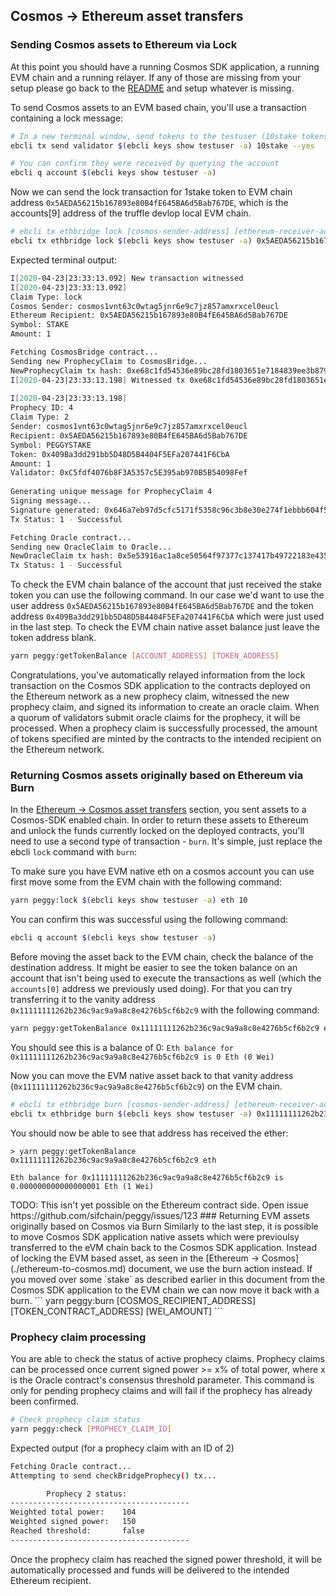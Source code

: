 ## Cosmos -> Ethereum asset transfers

### Sending Cosmos assets to Ethereum via Lock

At this point you should have a running Cosmos SDK application, a running EVM chain and a running relayer. If any of those are missing from your setup please go back to the [README](../README.md) and setup whatever is missing.

To send Cosmos assets to an EVM based chain, you'll use a transaction containing a lock message:

```bash
# In a new terminal window, send tokens to the testuser (10stake tokens)
ebcli tx send validator $(ebcli keys show testuser -a) 10stake --yes

# You can confirm they were received by querying the account
ebcli q account $(ebcli keys show testuser -a)
```

Now we can send the lock transaction for 1stake token to EVM chain address `0x5AEDA56215b167893e80B4fE645BA6d5Bab767DE`, which is the accounts[9] address of the truffle devlop local EVM chain.

```bash
# ebcli tx ethbridge lock [cosmos-sender-address] [ethereum-receiver-address] [amount] --ethereum-chain-id [ethereum-chain-id] [flags]
ebcli tx ethbridge lock $(ebcli keys show testuser -a) 0x5AEDA56215b167893e80B4fE645BA6d5Bab767DE 1 stake --ethereum-chain-id=3 --from=testuser --yes

```

Expected terminal output:

```bash
I[2020-04-23|23:33:13.092] New transaction witnessed                    
I[2020-04-23|23:33:13.092] 
Claim Type: lock
Cosmos Sender: cosmos1vnt63c0wtag5jnr6e9c7jz857amxrxcel0eucl
Ethereum Recipient: 0x5AEDA56215b167893e80B4fE645BA6d5Bab767DE
Symbol: STAKE
Amount: 1

Fetching CosmosBridge contract...
Sending new ProphecyClaim to CosmosBridge...
NewProphecyClaim tx hash: 0xe68c1fd54536e89bc28fd1803651e7184839ee3b8793a1cafe27f92212303e68
I[2020-04-23|23:33:13.198] Witnessed tx 0xe68c1fd54536e89bc28fd1803651e7184839ee3b8793a1cafe27f92212303e68 on block 21
 
I[2020-04-23|23:33:13.198] 
Prophecy ID: 4
Claim Type: 2
Sender: cosmos1vnt63c0wtag5jnr6e9c7jz857amxrxcel0eucl
Recipient: 0x5AEDA56215b167893e80B4fE645BA6d5Bab767DE
Symbol: PEGGYSTAKE
Token: 0x409Ba3dd291bb5D48D5B4404F5EFa207441F6CbA
Amount: 1
Validator: 0xC5fdf4076b8F3A5357c5E395ab970B5B54098Fef
 
Generating unique message for ProphecyClaim 4
Signing message...
Signature generated: 0x646a7eb97d5cfc5171f5358c96c3b8e30e274f1ebbb604f50bc6b6d8f32bc60c6163e47555f7e48e4f3574b1358d81fe20fe7d2d6fbd47c635e5433b5ea2ed3b01
Tx Status: 1 - Successful

Fetching Oracle contract...
Sending new OracleClaim to Oracle...
NewOracleClaim tx hash: 0x5e53916ac1a8ce50564f97377c137417b49722183e4358ac6dee72b03c3af00d
Tx Status: 1 - Successful
```

To check the EVM chain balance of the account that just received the stake token you can use the following command. In our case we'd want to use the user address `0x5AEDA56215b167893e80B4fE645BA6d5Bab767DE` and the token address `0x409Ba3dd291bb5D48D5B4404F5EFa207441F6CbA` which were just used in the last step. To check the EVM chain native asset balance just leave the token address blank.
```bash
yarn peggy:getTokenBalance [ACCOUNT_ADDRESS] [TOKEN_ADDRESS]
```

Congratulations, you've automatically relayed information from the lock transaction on the Cosmos SDK application to the contracts deployed on the Ethereum network as a new prophecy claim, witnessed the new prophecy claim, and signed its information to create an oracle claim. When a quorum of validators submit oracle claims for the prophecy, it will be processed. When a prophecy claim is successfully processed, the amount of tokens specified are minted by the contracts to the intended recipient on the Ethereum network.

### Returning Cosmos assets originally based on Ethereum via Burn

In the [Ethereum -> Cosmos asset transfers](./ethereum-to-cosmos.md) section, you sent assets to a Cosmos-SDK enabled chain. In order to return these assets to Ethereum and unlock the funds currently locked on the deployed contracts, you'll need to use a second type of transaction - `burn`. It's simple, just replace the ebcli `lock` command with `burn`:

To make sure you have EVM native eth on a cosmos account you can use first move some from the EVM chain with the following command:

```bash
yarn peggy:lock $(ebcli keys show testuser -a) eth 10
```
You can confirm this was successful using the following command:
```bash
ebcli q account $(ebcli keys show testuser -a)
```

Before moving the asset back to the EVM chain, check the balance of the destination address. It might be easier to see the token balance on an account that isn't being used to execute the transactions as well (which the `accounts[0]` address we previously used doing). For that you can try transferring it to the vanity address `0x11111111262b236c9ac9a9a8c8e4276b5cf6b2c9` with the following command:

```bash
yarn peggy:getTokenBalance 0x11111111262b236c9ac9a9a8c8e4276b5cf6b2c9 eth
```
You should see this is a balance of 0: `Eth balance for 0x11111111262b236c9ac9a9a8c8e4276b5cf6b2c9 is 0 Eth (0 Wei)`

Now you can move the EVM native asset back to that vanity address (`0x11111111262b236c9ac9a9a8c8e4276b5cf6b2c9`) on the EVM chain.

```bash
# ebcli tx ethbridge burn [cosmos-sender-address] [ethereum-receiver-address] [amount] --ethereum-chain-id [ethereum-chain-id [flags]
ebcli tx ethbridge burn $(ebcli keys show testuser -a) 0x11111111262b236c9ac9a9a8c8e4276b5cf6b2c9 1 peggyeth  --ethereum-chain-id 3 --from testuser --yes
```

You should now be able to see that address has received the ether:
```
> yarn peggy:getTokenBalance 0x11111111262b236c9ac9a9a8c8e4276b5cf6b2c9 eth

Eth balance for 0x11111111262b236c9ac9a9a8c8e4276b5cf6b2c9 is 0.000000000000000001 Eth (1 Wei)
```

<!-->
TODO: This isn't yet possible on the Ethereum contract side. Open issue https://github.com/sifchain/peggy/issues/123
### Returning EVM assets originally based on Cosmos via Burn

Similarly to the last step, it is possible to move Cosmos SDK application native assets which were previoulsy transferred to the eVM chain back to the Cosmos SDK application. Instead of locking the EVM based asset, as seen in the [Ethereum -> Cosmos](./ethereum-to-cosmos.md) document, we use the burn action instead. If you moved over some `stake` as described earlier in this document from the Cosmos SDK application to the EVM chain we can now move it back with a burn.

```
yarn peggy:burn [COSMOS_RECIPIENT_ADDRESS] [TOKEN_CONTRACT_ADDRESS] [WEI_AMOUNT]
```<!-->


### Prophecy claim processing

You are able to check the status of active prophecy claims. Prophecy claims can be processed once current signed power >= x% of total power, where x is the Oracle contract's consensus threshold parameter. This command is only for pending prophecy claims and will fail if the prophecy has already been confirmed.

```bash
# Check prophecy claim status
yarn peggy:check [PROPHECY_CLAIM_ID]
```

Expected output (for a prophecy claim with an ID of 2)

```bash
Fetching Oracle contract...
Attempting to send checkBridgeProphecy() tx...

        Prophecy 2 status:
----------------------------------------
Weighted total power:    104
Weighted signed power:   150
Reached threshold:       false
----------------------------------------
```   

Once the prophecy claim has reached the signed power threshold, it will be automatically processed and funds will be delivered to the intended Ethereum recipient.

